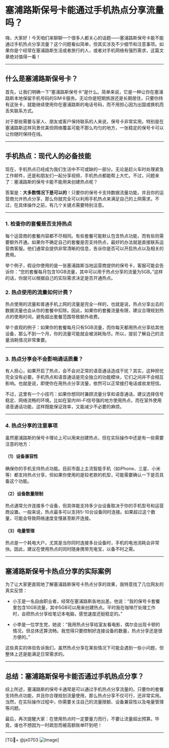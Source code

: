 # 塞浦路斯保号卡能通过手机热点分享流量吗？

嗨，大家好！今天咱们来聊聊一个很多人都关心的话题——塞浦路斯保号卡能不能通过手机热点分享流量？这个问题看似简单，但其实涉及不少细节和注意事项。如果你是个经常在塞浦路斯生活或者旅行的人，或者对手机网络有强烈需求，这篇文章绝对值得一看！

---

## 什么是塞浦路斯保号卡？

首先，让我们明确一下“塞浦路斯保号卡”是什么。简单来说，它是一种让你在塞浦路斯本地保留手机号码的SIM卡服务。无论你是短期旅游还是长期居住，只要你持有这张卡，就能继续使用你在塞浦路斯的电话号码，而不用担心因为出国或换机而丢失联系方式。

对于那些需要与家人、朋友或客户保持联系的人来说，保号卡非常实用。特别是在塞浦路斯这样风景优美但网络覆盖可能不那么均匀的地方，一张稳定的保号卡可以让你随时保持在线。

---

## 手机热点：现代人的必备技能

现在，手机热点已经成为我们生活中不可或缺的一部分。无论是赶火车时处理紧急工作邮件，还是和朋友们一起分享视频，手机热点都能帮上大忙。不过，问题来了：塞浦路斯的保号卡能不能用来创建热点呢？

答案是：**大多数情况下是可以的**！只要你的保号卡支持数据流量功能，并且你的运营商允许热点分享，那么你就完全可以利用手机热点来满足自己的上网需求。不过，在具体操作之前，有几个关键点需要特别注意。

---

### 1. **检查你的套餐是否支持热点**

每个运营商的套餐内容都不尽相同。有些套餐可能默认包含热点功能，而有些则需要额外开通。如果你不确定自己的套餐是否支持热点，最好的办法就是直接联系运营商客服。他们通常会提供非常清晰的信息，告诉你是否可以开启热点以及相关的费用。

举个例子，假设你使用的是一张塞浦路斯当地运营商提供的保号卡，客服可能会告诉你：“您的套餐每月包含10GB流量，其中可以用于热点分享的流量为5GB。”这样的话，你就可以根据自己的实际需求决定是否开通热点。

### 2. **热点使用的流量如何计费？**

热点使用的流量和普通手机上网的流量是完全一样的，也就是说，热点分享出去的数据流量也会从你的套餐中扣除。因此，如果你的套餐流量有限，建议合理规划热点的使用时间，避免超出套餐范围导致额外收费。

举个直观的例子：如果你的套餐每月只有5GB流量，而你每天都用热点分享给其他设备，那么不到一个月，你的流量可能就会被消耗殆尽。所以，提前了解自己的流量消耗情况非常重要。

---

### 3. **热点分享会不会影响通话质量？**

有人担心，如果开启了热点，会不会对正常的语音通话造成干扰？其实，这种担忧完全没有必要。手机热点和语音通话是完全独立的功能模块，它们之间并不会相互影响。也就是说，即使你在用热点分享流量，依然可以正常接打电话或收发短信。

不过，这里有一个小技巧：如果你想同时兼顾流量分享和语音通话，建议选择信号稳定、网络流畅的环境。比如在室内Wi-Fi信号强的地方使用热点，而在室外使用语音通话功能，这样既能保证效率，又能减少不必要的麻烦。

---

### 4. **热点分享的注意事项**

虽然塞浦路斯的保号卡理论上可以用来创建热点，但在实际操作中还是有一些需要注意的地方：

#### （1）设备兼容性
确保你的手机支持热点功能。目前市面上主流智能手机（如iPhone、三星、小米等）都支持热点分享，但如果你使用的是较老款的机型，可能需要确认一下是否具备这个功能。

#### （2）设备数量限制
热点通常允许连接多个设备，但具体能支持多少台设备取决于你的手机型号和运营商设置。一般来说，热点最多可以支持5-10台设备同时连接。如果超过这个数量，可能会导致网络速度变慢甚至断开连接。

#### （3）电量管理
热点是一个耗电大户，尤其是当你同时连接多台设备时，手机的电池消耗会非常快。因此，建议在使用热点的同时随身携带充电宝，以备不时之需。

---

## 塞浦路斯保号卡热点分享的实际案例

为了让大家更直观地了解塞浦路斯保号卡热点分享的效果，我特意找了几位网友的真实反馈：

- 小王是一名自由职业者，经常在塞浦路斯各地出差。他说：“我的保号卡套餐里包含10GB流量，其中5GB可以用来创建热点。平时我在咖啡厅处理工作时，会把热点分享给笔记本电脑，感觉速度还挺稳定的。”

- 小李是一位学生党，她说：“我用热点分享给室友看电影，偶尔会出现卡顿的情况，但总体还算流畅。我觉得只要控制好连接设备的数量，热点分享还是很方便的。”

这些真实的体验告诉我们，虽然热点分享在某些情况下可能会遇到一些小问题，但整体上还是能满足日常需求的。

---

## 总结：塞浦路斯保号卡能否通过手机热点分享？

综上所述，塞浦路斯的保号卡通常是可以通过手机热点分享流量的。只要你的套餐支持热点功能，并且你合理规划流量使用，那么热点分享不仅可行，还非常实用。当然，在实际操作过程中，你需要关注自己的流量限额、设备兼容性以及电量管理等问题。

最后，再次提醒大家：在使用热点时一定要量力而行，不要让流量超出预算。毕竟，谁也不想因为一时疏忽而被高额账单吓到吧！

---

[TG💪+ @jx0703 ![Image](https://github.com/user-attachments/assets/dbca1d08-cadb-493c-b0ec-ad6f7a83f270)]